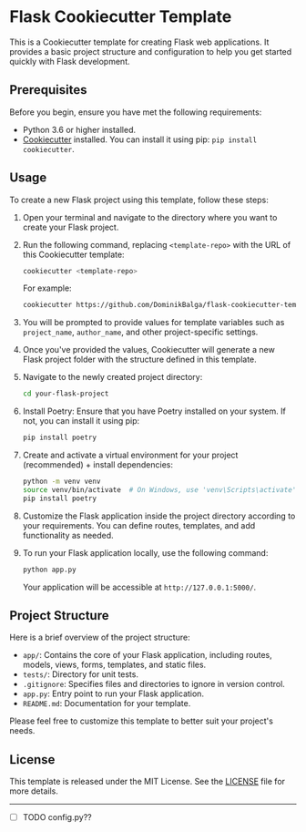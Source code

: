 # Flask Cookiecutter Template

This is a Cookiecutter template for creating Flask web applications. It provides a basic project structure and configuration to help you get started quickly with Flask development.

## Prerequisites

Before you begin, ensure you have met the following requirements:

- Python 3.6 or higher installed.
- [Cookiecutter](https://cookiecutter.readthedocs.io/en/latest/index.html) installed. You can install it using pip: `pip install cookiecutter`.

## Usage

To create a new Flask project using this template, follow these steps:

1. Open your terminal and navigate to the directory where you want to create your Flask project.

2. Run the following command, replacing `<template-repo>` with the URL of this Cookiecutter template:

   ```bash
   cookiecutter <template-repo>
   ```

   For example:

   ```bash
   cookiecutter https://github.com/DominikBalga/flask-cookiecutter-template
   ```

3. You will be prompted to provide values for template variables such as `project_name`, `author_name`, and other project-specific settings.

4. Once you've provided the values, Cookiecutter will generate a new Flask project folder with the structure defined in this template.

5. Navigate to the newly created project directory:

   ```bash
   cd your-flask-project
   ```

6. Install Poetry: Ensure that you have Poetry installed on your system. If not, you can install it using pip:

   ```bash
   pip install poetry
   ```

7. Create and activate a virtual environment for your project (recommended) + install dependencies:

   ```bash
   python -m venv venv
   source venv/bin/activate  # On Windows, use 'venv\Scripts\activate'
   pip install poetry
   ```

8. Customize the Flask application inside the project directory according to your requirements. You can define routes, templates, and add functionality as needed.

9. To run your Flask application locally, use the following command:

   ```bash
   python app.py
   ```

   Your application will be accessible at `http://127.0.0.1:5000/`.

## Project Structure

Here is a brief overview of the project structure:

- `app/`: Contains the core of your Flask application, including routes, models, views, forms, templates, and static files.
- `tests/`: Directory for unit tests.
- `.gitignore`: Specifies files and directories to ignore in version control.
- `app.py`: Entry point to run your Flask application.
- `README.md`: Documentation for your template.

Please feel free to customize this template to better suit your project's needs.

## License

This template is released under the MIT License. See the [LICENSE](LICENSE.txt) file for more details.


_______________________________

- [ ] TODO config.py??
